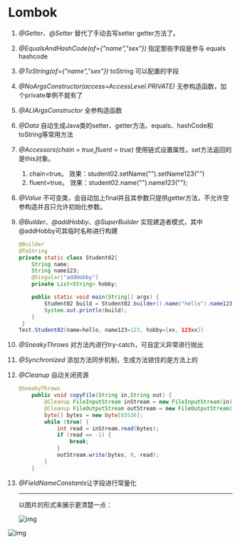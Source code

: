# Lombok

1. *@Getter*、*@Setter*  替代了手动去写setter getter方法了。

2. *@EqualsAndHashCode(of={"name","sex"})* 指定那些字段是参与 equals hashcode

3. *@ToString(of={"name","sex"})* toString 可以配置的字段

4. *@NoArgsConstructor(access=AccessLevel.PRIVATE)* 无参构造函数，加个private单例不就有了

5. *@ALlArgsConstructor* 全参构造函数

6. *@Data* 自动生成Java类的setter、getter方法、equals、hashCode和toString等常用方法

7. *@Accessors(chain = true,fluent = true)* 使用链式设置属性，set方法返回的是this对象。

   1. chain=true。 效果：student02.setName("").setName123("")
   2. fluent=true。 效果：student02.name("").name123("");

8. *@Value* 不可变类，会自动加上final并且其参数只提供getter方法，不允许空参构造并且只允许初始化参数。

9. *@Builder*、*@addHobby*、*@SuperBuilder* 实现建造者模式，其中@addHobby可其临时名称进行构建

   ```java
   @Builder
   @ToString
   private static class Student02{
       String name;
       String name123;
       @Singular("addHobby")
       private List<String> hobby;
   
       public static void main(String[] args) {
           Student02 build = Student02.builder().name("hello").name123("123").addHobby("xx").addHobby("123xx").build();
           System.out.println(build);
       }
    }
   Test.Student02(name=hello, name123=123, hobby=[xx, 123xx])
   ```

10. *@SneakyThrows* 对方法内进行try-catch，可自定义异常进行抛出

11. *@Synchronized* 添加方法同步机制，生成方法锁住的是方法上的

12. *@Cleanup* 自动关闭资源

    ```java
    @SneakyThrows
        public void copyFile(String in,String out) {
            @Cleanup FileInputStream inStream = new FileInputStream(in);
            @Cleanup FileOutputStream outStream = new FileOutputStream(in);
            byte[] bytes = new byte[65536];
            while (true) {
                int read = inStream.read(bytes);
                if (read == -1) {
                    break;
                }
                outStream.write(bytes, 0, read);
            }
        }
    ```

13. *@FieldNameConstants*让字段进行常量化

    

    -----

    以图片的形式来展示更清楚一点：

    ![img](https://springcloud-hrm-miao.oss-cn-beijing.aliyuncs.com/markdown/202305051006807.png)

![img](https://springcloud-hrm-miao.oss-cn-beijing.aliyuncs.com/markdown/202305051007302.png)

   

   